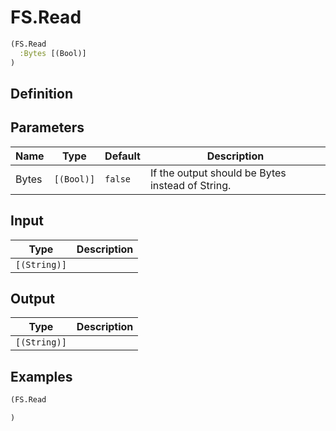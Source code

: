 # FS.Read

```clojure
(FS.Read
  :Bytes [(Bool)]
)
```

## Definition


## Parameters
| Name | Type | Default | Description |
|------|------|---------|-------------|
| Bytes | `[(Bool)]` | `false` | If the output should be Bytes instead of String. |


## Input
| Type | Description |
|------|-------------|
| `[(String)]` |  |


## Output
| Type | Description |
|------|-------------|
| `[(String)]` |  |


## Examples

```clojure
(FS.Read

)
```

